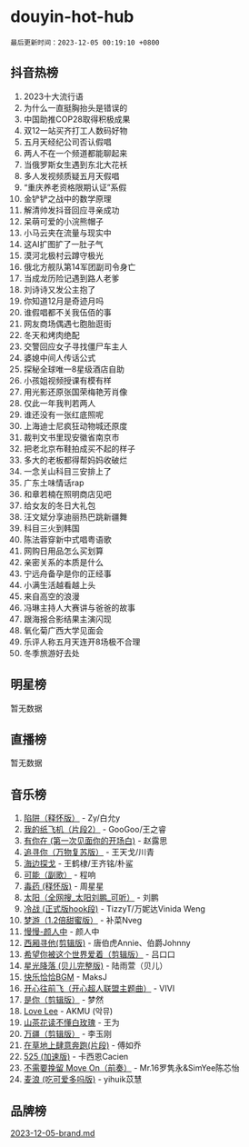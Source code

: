 # douyin-hot-hub

`最后更新时间：2023-12-05 00:19:10 +0800`

## 抖音热榜

1. 2023十大流行语
1. 为什么一直挺胸抬头是错误的
1. 中国助推COP28取得积极成果
1. 双12一站买齐打工人数码好物
1. 五月天经纪公司否认假唱
1. 两人不在一个频道都能聊起来
1. 当俄罗斯女生遇到东北大花袄
1. 多人发视频质疑五月天假唱
1. “重庆养老资格限期认证”系假
1. 金铲铲之战中的数学原理
1. 解清帅发抖音回应寻亲成功
1. 呆萌可爱的小浣熊帽子
1. 小马云夹在流量与现实中
1. 这AI扩图扩了一肚子气
1. 漠河北极村云蹲守极光
1. 俄北方舰队第14军团副司令身亡
1. 当成龙历险记遇到路人老爹
1. 刘诗诗又发公主抱了
1. 你知道12月是奇迹月吗
1. 谁假唱都不关我伍佰的事
1. 网友商场偶遇七胞胎逛街
1. 冬天和烤肉绝配
1. 交警回应女子寻找僵尸车主人
1. 婆媳中间人传话公式
1. 探秘全球唯一8星级酒店自助
1. 小孩姐视频授课有模有样
1. 用光影还原张国荣梅艳芳肖像
1. 仅此一年我判若两人
1. 谁还没有一张红底照呢
1. 上海迪士尼疯狂动物城还原度
1. 裁判文书里现安徽省南京市
1. 把老北京布鞋拍成买不起的样子
1. 多大的老板都得帮妈妈收破烂
1. 一念关山科目三安排上了
1. 广东土味情话rap
1. 和章若楠在照明商店见吧
1. 给女友的冬日大礼包
1. 汪文斌分享迪丽热巴跳新疆舞
1. 科目三火到韩国
1. 陈法蓉穿新中式唱粤语歌
1. 网购日用品怎么买划算
1. 亲密关系的本质是什么
1. 宁远舟备孕是你的正经事
1. 小满生活越看越上头
1. 来自高空的浪漫
1. 冯琳主持人大赛讲与爸爸的故事
1. 跟海报合影结果主演闪现
1. 氧化菊广西大学见面会
1. 乐评人称五月天连开8场极不合理
1. 冬季旅游好去处

## 明星榜

暂无数据

## 直播榜

暂无数据

## 音乐榜

1. [陷阱（释怀版）](https://sf3-cdn-tos.douyinstatic.com/obj/tos-cn-ve-2774/oE8C21LeZrzKLDFfQYgMzx4GAIHageG5IzayY7) - Zy/白允y
1. [我的纸飞机（片段2）](https://sf3-cdn-tos.douyinstatic.com/obj/tos-cn-ve-2774/oM2ZrKcg2CD5AeRB2gkeXOFB1IxAGJdZPazYHf) - GooGoo/王之睿
1. [有你在 (第一次见面你的开场白)](https://sf3-cdn-tos.douyinstatic.com/obj/tos-cn-ve-2774/oAthrQ3ClJBfI57uBoFEgNDYtNCZ0TSYQQfxQ0) - 赵露思
1. [追寻你（万物复苏版）](https://sf3-cdn-tos.douyinstatic.com/obj/tos-cn-ve-2774/oYeAZJsbjIDit9APmBg8u6uDUQnHmoCf3gbo74) - 王天戈/川青
1. [海边探戈](https://sf6-cdn-tos.douyinstatic.com/obj/tos-cn-ve-2774/os9gE0VQCGqt6VQkZDyBBYvfSDY0QFe3vVmubn) - 王鹤棣/王齐铭/朴鲨
1. [可能（副歌）](https://sf3-cdn-tos.douyinstatic.com/obj/tos-cn-ve-2774/cde1731888894259b333569393c2fb51) - 程响
1. [毒药 (释怀版)](https://sf3-cdn-tos.douyinstatic.com/obj/tos-cn-ve-2774/oYILMEAzspdZBIzy4frJNB8ZHPHWAhiwowd4Ad) - 周星星
1. [太阳（全网搜_太阳刘鹏_可听）](https://sf3-cdn-tos.douyinstatic.com/obj/tos-cn-ve-2774/ogWbyIQnlBFImVbeDocRdCIYtBHlbJXgfZMvgz) - 刘鹏
1. [冷战 (正式版hook段)](https://sf6-cdn-tos.douyinstatic.com/obj/tos-cn-ve-2774/oMuEoiBasWApEMVDgNiI8VAByNmwo5J0pyf8Yx) - TizzyT/万妮达Vinida Weng
1. [梦游（1.2倍甜蜜版）](https://sf6-cdn-tos.douyinstatic.com/obj/tos-cn-ve-2774/o4gyAUm8hwufoEABmwVIiQtHsFuGzAEEWtNMzo) - 补菜Nveg
1. [慢慢-颜人中](https://sf6-cdn-tos.douyinstatic.com/obj/tos-cn-ve-2774/ocjHNfBXdBxQNC8ZGAeoLMFTUgtBg8bkExunDC) - 颜人中
1. [西厢寻他(剪辑版)](https://sf6-cdn-tos.douyinstatic.com/obj/tos-cn-ve-2774/oUsAVfAQKlRNxEv5qxvIB8o5qmIWUcXbzJKJhw) - 唐伯虎Annie、伯爵Johnny
1. [希望你被这个世界爱着（剪辑版）](https://sf6-cdn-tos.douyinstatic.com/obj/tos-cn-ve-2774/oo4H3BfEygN7l7bQaMBOZHCQ1eI4FqtED5skQ2) - 吕口口
1. [星光降落 (贝儿完整版)](https://sf6-cdn-tos.douyinstatic.com/obj/tos-cn-ve-2774/okwB9hAwyAtsFFkFBzAX1hOOfQuIoMNs0W2Mwr) - 陆雨萱（贝儿）
1. [快乐恰恰BGM](https://sf3-cdn-tos.douyinstatic.com/obj/tos-cn-ve-2774/07b173ca7d2f40f3ba0b97ac7fa3a44a) - MaksJ
1. [开心往前飞（开心超人联盟主题曲）](https://sf3-cdn-tos.douyinstatic.com/obj/tos-cn-ve-2774/9d8fb7c82cf1421fb93a9fe925275e0a) - VIVI
1. [是你（剪辑版）](https://sf3-cdn-tos.douyinstatic.com/obj/tos-cn-ve-2774/46019dae783c4c969944217fe1cfafc4) - 梦然
1. [Love Lee](https://sf6-cdn-tos.douyinstatic.com/obj/tos-cn-ve-2774/o05GbkJGbCBTdDnMtB0fwOYgkeZp23vrWQDQBS) - AKMU (악뮤)
1. [山茶花读不懂白玫瑰](https://sf3-cdn-tos.douyinstatic.com/obj/tos-cn-ve-2774/osfn8B7DktrRHEPJgPCfDbw7QDQEkwC16BxZg9) - 王为
1. [万疆（剪辑版）](https://sf6-cdn-tos.douyinstatic.com/obj/tos-cn-ve-2774/ooG7oVgFlDTelKCjCsTTobQvbdtj1BBQXnfZd8) - 李玉刚
1. [在草地上肆意奔跑(片段)](https://sf3-cdn-tos.douyinstatic.com/obj/tos-cn-ve-2774/8831d494742f45dabdfa8adb8b817259) - 傅如乔
1. [525 (加速版)](https://sf3-cdn-tos.douyinstatic.com/obj/tos-cn-ve-2774/oIfKCtqfDyP8Vc9FpAPgWMyezT6LnDT1abRwGg) - 卡西恩Cacien
1. [不需要挽留 Move On（前奏）](https://sf3-cdn-tos.douyinstatic.com/obj/tos-cn-ve-2774/ooCBhgCCkF4nExzQL9WZSUbitfA8IsDkgQIYhe) - Mr.16罗隽永&SimYee陈芯怡
1. [麦浪 (吃可爱多吗版)](https://sf3-cdn-tos.douyinstatic.com/obj/tos-cn-ve-2774/fb2bf2aaa2854aaa8ec0fcfabbee4bd8) - yihuik苡慧

## 品牌榜

[2023-12-05-brand.md](2023-12-05-brand.md)
